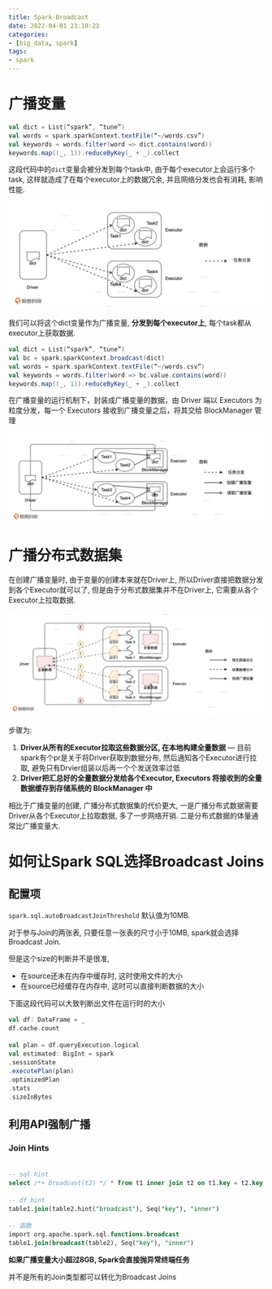 ```yaml
---
title: Spark-Broadcast
date: 2022-04-01 23:10:23
categories:
- [big_data, spark]
tags: 
- spark
---
```

# 广播变量

```scala
val dict = List(“spark”, “tune”)
val words = spark.sparkContext.textFile(“~/words.csv”)
val keywords = words.filter(word => dict.contains(word))
keywords.map((_, 1)).reduceByKey(_ + _).collect
```

这段代码中的`dict`变量会被分发到每个task中, 由于每个executor上会运行多个task, 这样就造成了在每个executor上的数据冗余, 并且网络分发也会有消耗, 影响性能.

![](https://raw.githubusercontent.com/liunaijie/images/master/202308121611565.png)

我们可以将这个dict变量作为广播变量, **分发到每个executor上**, 每个task都从executor上获取数据.

```scala
val dict = List(“spark”, “tune”)
val bc = spark.sparkContext.broadcast(dict)
val words = spark.sparkContext.textFile(“~/words.csv”)
val keywords = words.filter(word => bc.value.contains(word))
keywords.map((_, 1)).reduceByKey(_ + _).collect
```

在广播变量的运行机制下，封装成广播变量的数据，由 Driver 端以 Executors 为粒度分发，每一个 Executors 接收到广播变量之后，将其交给 BlockManager 管理

![](https://raw.githubusercontent.com/liunaijie/images/master/202308121611054.png)

# 广播分布式数据集

在创建广播变量时, 由于变量的创建本来就在Driver上, 所以Driver直接把数据分发到各个Executor就可以了, 但是由于分布式数据集并不在Driver上, 它需要从各个Executor上拉取数据.

![](https://raw.githubusercontent.com/liunaijie/images/master/202308121611262.png)

步骤为:

1.  **Driver从所有的Executor拉取这些数据分区, 在本地构建全量数据** — 目前spark有个pr是关于将Driver获取到数据分布, 然后通知各个Executor进行拉取, 避免只有Drvier组装以后再一个个发送效率过低
2.  **Driver把汇总好的全量数据分发给各个Executor, Executors 将接收到的全量数据缓存到存储系统的 BlockManager 中**

相比于广播变量的创建, 广播分布式数据集的代价更大, 一是广播分布式数据需要Driver从各个Executor上拉取数据, 多了一步网络开销. 二是分布式数据的体量通常比广播变量大.

# 如何让Spark SQL选择Broadcast Joins

## 配置项

`spark.sql.autoBroadcastJoinThreshold` 默认值为10MB.

对于参与Join的两张表, 只要任意一张表的尺寸小于10MB, spark就会选择Broadcast Join.

但是这个size的判断并不是很准,

-   在source还未在内存中缓存时, 这时使用文件的大小
-   在source已经缓存在内存中, 这时可以直接判断数据的大小

下面这段代码可以大致判断出文件在运行时的大小

```scala
val df: DataFrame = _
df.cache.count
 
val plan = df.queryExecution.logical
val estimated: BigInt = spark
.sessionState
.executePlan(plan)
.optimizedPlan
.stats
.sizeInBytes
```

## 利用API强制广播

### Join Hints

```sql
 
-- sql hint
select /*+ broadcast(t2) */ * from t1 inner join t2 on t1.key = t2.key

-- df hint
table1.join(table2.hint("broadcast"), Seq("key"), "inner")

-- 函数
import org.apache.spark.sql.functions.broadcast
table1.join(broadcast(table2), Seq("key"), "inner")
```

**如果广播变量大小超过8GB, Spark会直接抛异常终端任务**

并不是所有的Join类型都可以转化为Broadcast Joins